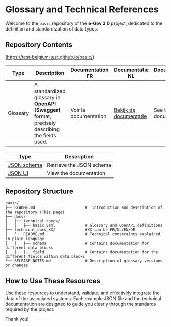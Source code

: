 # Glossary and Technical References

Welcome to the `basic` repository of the **e-Gov 3.0** project, dedicated to the definition and standardization of data types.

## Repository Contents

(https://test-belgium-test.github.io/basic/)

| Type        | Description                                                                                    | Documentation FR      | Documentatie NL                                            | Documentation EN                           |
|-------------|------------------------------------------------------------------------------------------------|-----------------------|------------------------------------------------------------|--------------------------------------------|
| Glossary    | A standardized glossary in **OpenAPI (Swagger)** format, precisely describing the fields used. | Voir la documentation | [Bekijk de documentatie](docs/technical_docs_nl/README.md) | See the EN documentation                   |


| Type                                                   | Description                           |
|--------------------------------------------------------|---------------------------------------|
| [JSON schema](docs/technical_specs/basic.yaml)         | Retrieve the JSON schema              |
| [JSON UI](https://test-belgium-test.github.io/basic/)  | View the documentation                |


## Repository Structure

```
basic/
├── README.md                      #  Introduction and description of the repository (This page)
├── docs/
│   ├── technical_specs/
│   │   ├── basic.yaml             # Glossary and OpenAPI definitions
├── technical_docs_XX/             #XX can be FR/NL/EN/DE
│   └── README.md                  # Technical constraints explained in plain language 
│   │   ├── schema                 # Contains documentation for different data blocks 
│   │   ├── field                  # Contains documentation for the different fields within data blocks
└── RELEASE_NOTES.md               # Description of glossary versions or changes
```

## How to Use These Resources

Use these resources to understand, validate, and effectively integrate the data of the associated systems. 
Each example JSON file and the technical documentation are designed to guide you clearly through the standards required by the project.

Thank you!




